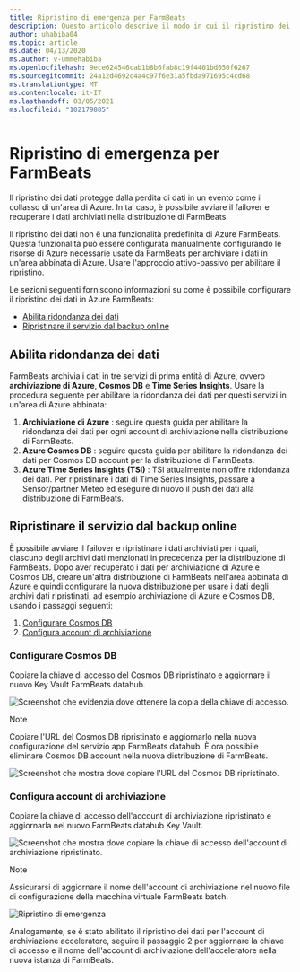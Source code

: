 ```yaml
---
title: Ripristino di emergenza per FarmBeats
description: Questo articolo descrive il modo in cui il ripristino dei dati protegge dalla perdita di dati.
author: uhabiba04
ms.topic: article
ms.date: 04/13/2020
ms.author: v-ummehabiba
ms.openlocfilehash: 9ece624546cab1b8b6fab8c19f4401bd050f6267
ms.sourcegitcommit: 24a12d4692c4a4c97f6e31a5fbda971695c4cd68
ms.translationtype: MT
ms.contentlocale: it-IT
ms.lasthandoff: 03/05/2021
ms.locfileid: "102179885"
---
```

# <a name="disaster-recovery-for-farmbeats"></a>Ripristino di emergenza per FarmBeats

Il ripristino dei dati protegge dalla perdita di dati in un evento come il collasso di un'area di Azure. In tal caso, è possibile avviare il failover e recuperare i dati archiviati nella distribuzione di FarmBeats.

Il ripristino dei dati non è una funzionalità predefinita di Azure FarmBeats. Questa funzionalità può essere configurata manualmente configurando le risorse di Azure necessarie usate da FarmBeats per archiviare i dati in un'area abbinata di Azure. Usare l'approccio attivo-passivo per abilitare il ripristino.

Le sezioni seguenti forniscono informazioni su come è possibile configurare il ripristino dei dati in Azure FarmBeats:

- [Abilita ridondanza dei dati](#enable-data-redundancy)
- [Ripristinare il servizio dal backup online](#restore-service-from-online-backup)


## <a name="enable-data-redundancy"></a>Abilita ridondanza dei dati

FarmBeats archivia i dati in tre servizi di prima entità di Azure, ovvero **archiviazione di Azure**, **Cosmos DB** e **Time Series Insights**. Usare la procedura seguente per abilitare la ridondanza dei dati per questi servizi in un'area di Azure abbinata:

1.  **Archiviazione di Azure** : seguire questa guida per abilitare la ridondanza dei dati per ogni account di archiviazione nella distribuzione di FarmBeats.
2.  **Azure Cosmos DB** : seguire questa guida per abilitare la ridondanza dei dati per Cosmos DB account per la distribuzione di FarmBeats.
3.  **Azure Time Series Insights (TSI)** : TSI attualmente non offre ridondanza dei dati. Per ripristinare i dati di Time Series Insights, passare a Sensor/partner Meteo ed eseguire di nuovo il push dei dati alla distribuzione di FarmBeats.

## <a name="restore-service-from-online-backup"></a>Ripristinare il servizio dal backup online

È possibile avviare il failover e ripristinare i dati archiviati per i quali, ciascuno degli archivi dati menzionati in precedenza per la distribuzione di FarmBeats. Dopo aver recuperato i dati per archiviazione di Azure e Cosmos DB, creare un'altra distribuzione di FarmBeats nell'area abbinata di Azure e quindi configurare la nuova distribuzione per usare i dati degli archivi dati ripristinati, ad esempio archiviazione di Azure e Cosmos DB, usando i passaggi seguenti:

1. [Configurare Cosmos DB](#configure-cosmos-db)
2. [Configura account di archiviazione](#configure-storage-account)


### <a name="configure-cosmos-db"></a>Configurare Cosmos DB

Copiare la chiave di accesso del Cosmos DB ripristinato e aggiornare il nuovo Key Vault FarmBeats datahub.


  ![Screenshot che evidenzia dove ottenere la copia della chiave di accesso.](./media/disaster-recovery-for-farmbeats/key-vault-secrets.png)

> [!NOTE]
> Copiare l'URL del Cosmos DB ripristinato e aggiornarlo nella nuova configurazione del servizio app FarmBeats datahub. È ora possibile eliminare Cosmos DB account nella nuova distribuzione di FarmBeats.

  ![Screenshot che mostra dove copiare l'URL del Cosmos DB ripristinato.](./media/disaster-recovery-for-farmbeats/configuration.png)

### <a name="configure-storage-account"></a>Configura account di archiviazione

Copiare la chiave di accesso dell'account di archiviazione ripristinato e aggiornarla nel nuovo FarmBeats datahub Key Vault.

![Screenshot che mostra dove copiare la chiave di accesso dell'account di archiviazione ripristinato.](./media/disaster-recovery-for-farmbeats/key-vault-7-secrets.png)

>[!NOTE]
> Assicurarsi di aggiornare il nome dell'account di archiviazione nel nuovo file di configurazione della macchina virtuale FarmBeats batch.

![Ripristino di emergenza](./media/disaster-recovery-for-farmbeats/batch-prep-files.png)

Analogamente, se è stato abilitato il ripristino dei dati per l'account di archiviazione acceleratore, seguire il passaggio 2 per aggiornare la chiave di accesso e il nome dell'account di archiviazione dell'acceleratore nella nuova istanza di FarmBeats.
